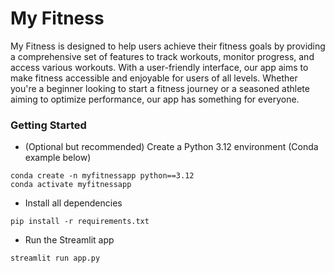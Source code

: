# My Fitness

My Fitness is designed to help users achieve their fitness goals by providing a comprehensive set of features to track workouts, monitor progress, and access various workouts. With a user-friendly interface, our app aims to make fitness accessible and enjoyable for users of all levels. Whether you're a beginner looking to start a fitness journey or a seasoned athlete aiming to optimize performance, our app has something for everyone.



### Getting Started
- (Optional but recommended) Create a Python 3.12 environment (Conda example below)
```
conda create -n myfitnessapp python==3.12
conda activate myfitnessapp
```
- Install all dependencies
```
pip install -r requirements.txt
```
- Run the Streamlit app
```
streamlit run app.py
```
